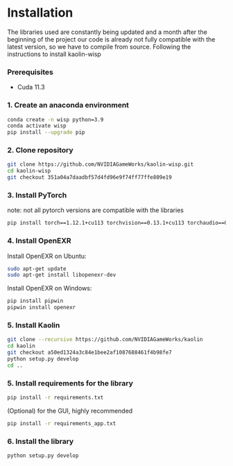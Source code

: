 # Installation

The libraries used are constantly being updated and a month after the beginning of the project our code is already not fully compatible with the latest version, so we have to compile from source.
Following the instructions to install kaolin-wisp

### Prerequisites
- Cuda 11.3
### 1. Create an anaconda environment
```bash
conda create -n wisp python=3.9
conda activate wisp
pip install --upgrade pip
```
### 2. Clone repository
```bash
git clone https://github.com/NVIDIAGameWorks/kaolin-wisp.git
cd kaolin-wisp
git checkout 351a04a7daadbf57d4fd96e9f74ff77ffe809e19
```
### 3. Install PyTorch
note: not all pytorch versions are compatible with the libraries
```bash
pip install torch==1.12.1+cu113 torchvision==0.13.1+cu113 torchaudio==0.12.1 --extra-index-url https://download.pytorch.org/whl/cu113
```
### 4. Install OpenEXR
Install OpenEXR on Ubuntu:

```bash
sudo apt-get update
sudo apt-get install libopenexr-dev 
```

Install OpenEXR on Windows:

```bash
pip install pipwin
pipwin install openexr
```
### 5. Install Kaolin
```bash
git clone --recursive https://github.com/NVIDIAGameWorks/kaolin
cd kaolin
git checkout a50ed1324a3c84e1bee2af1087688461f4b98fe7
python setup.py develop
cd ..
```
### 5. Install requirements for the library
```bash
pip install -r requirements.txt
```
(Optional) for the GUI, highly recommended
```bash
pip install -r requirements_app.txt
```
### 6. Install the library
```bash
python setup.py develop

```


